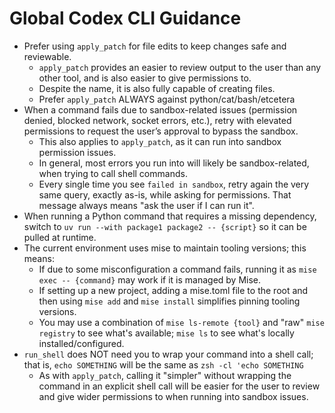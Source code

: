 # Global Codex CLI Guidance

- Prefer using `apply_patch` for file edits to keep changes safe and reviewable.
  - `apply_patch` provides an easier to review output to the user than any other tool, and is also easier to give permissions to.
  - Despite the name, it is also fully capable of creating files.
  - Prefer `apply_patch` ALWAYS against python/cat/bash/etcetera
- When a command fails due to sandbox-related issues (permission denied, blocked network, socket errors, etc.), retry with elevated permissions to request the user’s approval to bypass the sandbox.
  - This also applies to `apply_patch`, as it can run into sandbox permission issues.
  - In general, most errors you run into will likely be sandbox-related, when trying to call shell commands.
  - Every single time you see `failed in sandbox`, retry again the very same query, exactly as-is, while asking for permissions. That message always means "ask the user if I can run it".
- When running a Python command that requires a missing dependency, switch to `uv run --with package1 package2 -- {script}` so it can be pulled at runtime.
- The current environment uses mise to maintain tooling versions; this means:
  - If due to some misconfiguration a command fails, running it as `mise exec -- {command}` may work if it is managed by Mise.
  - If setting up a new project, adding a mise.toml file to the root and then using `mise add` and `mise install` simplifies pinning tooling versions.
  - You may use a combination of `mise ls-remote {tool}` and "raw" `mise registry` to see what's available; `mise ls` to see what's locally installed/configured.
- `run_shell` does NOT need you to wrap your command into a shell call; that is, `echo SOMETHING` will be the same as `zsh -cl 'echo SOMETHING`
  - As with `apply_patch`, calling it "simpler" without wrapping the command in an explicit shell call will be easier for the user to review and give wider permissions to when running into sandbox issues.
